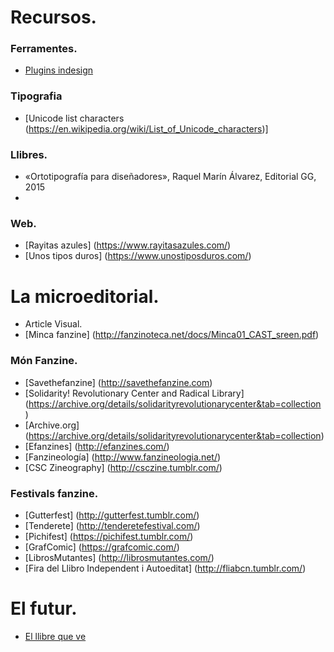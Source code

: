 # Recursos.
### Ferramentes.
* [Plugins indesign](https://helpx.adobe.com/es/indesign/plug-ins.html)
### Tipografia
* [Unicode list characters (https://en.wikipedia.org/wiki/List_of_Unicode_characters)] 
### Llibres.
* «Ortotipografía para diseñadores», Raquel Marín Álvarez, Editorial GG, 2015
* 
### Web.
* [Rayitas azules] (https://www.rayitasazules.com/)
* [Unos tipos duros] (https://www.unostiposduros.com/)
# La microeditorial.
* Article Visual.
* [Minca fanzine] (http://fanzinoteca.net/docs/Minca01_CAST_sreen.pdf)
### Món Fanzine.
* [Savethefanzine] (http://savethefanzine.com)
* [Solidarity! Revolutionary Center and Radical Library] (https://archive.org/details/solidarityrevolutionarycenter&tab=collection
) 
* [Archive.org] (https://archive.org/details/solidarityrevolutionarycenter&tab=collection)
* [Efanzines] (http://efanzines.com/)
* [Fanzineología] (http://www.fanzineologia.net/)
* [CSC Zineography] (http://csczine.tumblr.com/)

### Festivals fanzine.
* [Gutterfest] (http://gutterfest.tumblr.com/)
* [Tenderete] (http://tenderetefestival.com/)
* [Pichifest] (https://pichifest.tumblr.com/)
* [GrafComic] (https://grafcomic.com/)
* [LibrosMutantes] (http://librosmutantes.com/)
* [Fira del Llibro Independent i Autoeditat] (http://fliabcn.tumblr.com/)
# El futur.
* [El llibre que ve](http://lab.cccb.org/ca/el-llibre-que-ve/)
